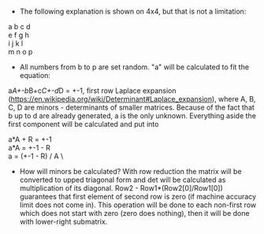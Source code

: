 * The following explanation is shown on 4x4, but that is not a limitation:

a b c d\
e f g h\
i j k l\
m n o p

* All numbers from b to p are set random.
"a" will be calculated to fit the equation:

a*A+-b*B+c*C+-d*D = +-1, first row Laplace expansion (https://en.wikipedia.org/wiki/Determinant#Laplace_expansion), where A, B, C, D are minors - determinants of smaller matrices.
Because of the fact that b up to d are already generated, a is the only unknown.
Everything aside the first component will be calculated and put into

a\*A + R = +-1 \
a\*A = +-1 - R \
a = (+-1 - R) / A \

* How will minors be calculated?
With row reduction the matrix will be converted to upped triagonal form and det will be calculated as multiplication of its diagonal.
Row2 - Row1*(Row2[0]/Row1[0]) guarantees that first element of second row is zero (if machine accuracy limit does not come in).
This operation will be done to each non-first row which does not start with zero (zero does nothing), then it will be done with lower-right submatrix.